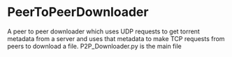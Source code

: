 # PeerToPeerDownloader
A peer to peer downloader which uses UDP requests to get torrent metadata from a server and 
uses that metadata to make TCP requests from peers to download a file. 
P2P_Downloader.py is the main file
